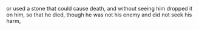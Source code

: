 or used a stone that could cause death, and without seeing him dropped it on him, so that he died, though he was not his enemy and did not seek his harm,
